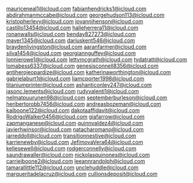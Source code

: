 mauriceneal1@icloud.com
fabianhendricks1@icloud.com
abdirahmanmccabe@icloud.com
georgehudson113@icloud.com
kristopherlevy@icloud.com
jovannihenson@icloud.com
castillo13454@icloud.com
halleherrera11@icloud.com
ronanwalls@icloud.com
benday827273@icloud.com
mayer1345@icloud.com
dariuskent546@icloud.com
braydenlivingston@icloud.com
aaranfarmer@icloud.com
silva1454@icloud.com
georgiannguffey@icloud.com
lonnierowe1@icloud.com
lettymcgrath@icloud.com
tydatratt@icloud.com
lomabess6337@icloud.com
genesisconnell8356@icloud.com
antiherojeopardize@icloud.com
katherinaworthington@icloud.com
gabrielaburt1@icloud.com
liamcporter1998@icloud.com
titaniumprinter@icloud.com
ashanticonley247@icloud.com
jasonc.lements@icloud.com
rudyvalenti1@icloud.com
nelmatpuurunen98@icloud.com
septemberburleson@icloud.com
heribertorobb7456@icloud.com
andreasbozeman@icloud.com
kaiboone122@icloud.com
dakotaaffidavit@icloud.com
RodrigoWalker0456@icloud.com
giafarrow@icloud.com
zapmanganese@icloud.com
quinnvaldez4@icloud.com
javierhwinsor@icloud.com
natacharomano@icloud.com
jarreddoll@icloud.com
transitionnestive@icloud.com
karrienewby@icloud.com
JefimovaVera64@icloud.com
kellesewell@icloud.com
rodgerconnelly@icloud.com
saundrawaller@icloud.com
nickolasquinones@icloud.com
carriejboone2@icloud.com
leeannrandolph@icloud.com
tamarallittle112@icloud.com
unclehuddle@icloud.com
margueritadelacruz@icloud.com
cullionsdeposit@icloud.com
